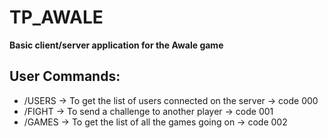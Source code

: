 # TP_AWALE
**Basic client/server application for the Awale game**

## User Commands:
- /USERS -> To get the list of users connected on the server -> code 000
- /FIGHT -> To send a challenge to another player            -> code 001
- /GAMES -> To get the list of all the games going on        -> code 002
